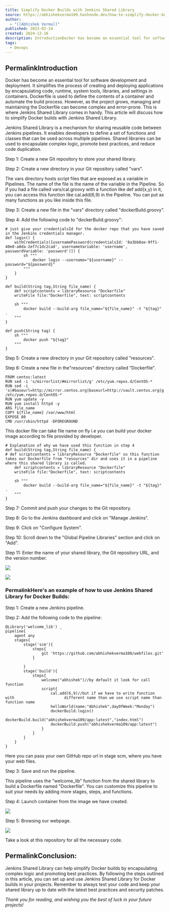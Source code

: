 ```yaml
---
title: Simplify Docker Builds with Jenkins Shared Library
source: https://abhishekverma109.hashnode.dev/how-to-simplify-docker-builds-with-jenkins-shared-library-a-comprehensive-guide
author:
  - "[[Abhishek Verma]]"
published: 2023-02-24
created: 2024-12-16
description: IntroductionDocker has become an essential tool for software development and deployment. It simplifies the process of creating and deploying applications by encapsulating code, runtime, system tools, libraries, and settings in containers. Dockerfile...
tags:
  - Devops
---
```

## PermalinkIntroduction

Docker has become an essential tool for software development and deployment. It simplifies the process of creating and deploying applications by encapsulating code, runtime, system tools, libraries, and settings in containers. Dockerfile is used to define the contents of a container and automate the build process. However, as the project grows, managing and maintaining the Dockerfile can become complex and error-prone. This is where Jenkins Shared Library comes in handy. This article will discuss how to simplify Docker builds with Jenkins Shared Library.

Jenkins Shared Library is a mechanism for sharing reusable code between Jenkins pipelines. It enables developers to define a set of functions and classes that can be used across multiple pipelines. Shared libraries can be used to encapsulate complex logic, promote best practices, and reduce code duplication.

Step 1: Create a new Git repository to store your shared library.

Step 2: Create a new directory in your Git repository called "vars".

The vars directory hosts script files that are exposed as a variable in Pipelines. The name of the file is the name of the variable in the Pipeline. So if you had a file called vars/cal.groovy with a function like def add(x,y) in it, you can access this function like cal.add(6,9) in the Pipeline. You can put as many functions as you like inside this file.

Step 3: Create a new file in the "vars" directory called "dockerBuild.groovy".

Step 4: Add the following code to "dockerBuild.groovy":

```
# just give your credentialsId for the docker repo that you have saved in the Jenkins credentials manager.
def login() {
    withCredentials([usernamePassword(credentialsId: '8a3bb0ae-9ff1-40e0-a0da-2ef7c1dc2cad', usernameVariable: 'username', passwordVariable: 'password')]) {
        sh """
            docker login --username="${username}" --password="${password}"
        """
    }
}

def build(String tag,String file_name) {
    def scriptcontents = libraryResource "Dockerfile"
    writeFile file:"Dockerfile", text: scriptcontents

    sh """
        docker build --build-arg file_name="${file_name}" -t "${tag}"  .
    """
}

def push(String tag) {
    sh """
        docker push "${tag}"
    """
}
```

Step 5: Create a new directory in your Git repository called "resources".

Step 6: Create a new file in the"resources" directory called "Dockerfile".

```
FROM centos:latest
RUN sed -i 's/mirrorlist/#mirrorlist/g' /etc/yum.repos.d/CentOS-*
RUN sed -i 's|#baseurl=http://mirror.centos.org|baseurl=http://vault.centos.org|g' /etc/yum.repos.d/CentOS-*
RUN yum update -y
RUN yum install httpd -y
ARG file_name
COPY ${file_name} /var/www/html
EXPOSE 80
CMD /usr/sbin/httpd -DFOREGROUND
```

This docker file can take file name on fly i.e you can build your docker image according to file provided by developer.

```
# Explanation of why we have used this function in step 4
def build(String tag,String file_name) {
# def scriptcontents = libraryResource "Dockerfile" so this function takes our Dockerfile from "resources" dir and uses it in a pipeline where this shared library is called.
    def scriptcontents = libraryResource "Dockerfile"
    writeFile file:"Dockerfile", text: scriptcontents

    sh """
        docker build --build-arg file_name="${file_name}" -t "${tag}"  .
    """
}
```

Step 7: Commit and push your changes to the Git repository.

Step 8: Go to the Jenkins dashboard and click on "Manage Jenkins".

Step 9: Click on "Configure System".

Step 10: Scroll down to the "Global Pipeline Libraries" section and click on "Add".

Step 11: Enter the name of your shared library, the Git repository URL, and the version number.

![](https://cdn.hashnode.com/res/hashnode/image/upload/v1677232007503/1eccfa04-c610-4b92-ba1a-960aa140b925.png?auto=compress,format&format=webp)

![](https://cdn.hashnode.com/res/hashnode/image/upload/v1677232031587/e4520073-85ff-45a5-b075-7a2a849ab117.png?auto=compress,format&format=webp)

### PermalinkHere's an example of how to use Jenkins Shared Library for Docker Builds:

Step 1: Create a new Jenkins pipeline.

Step 2: Add the following code to the pipeline:

```
@Library('welcome_lib') _
pipeline{
    agent any
    stages{
        stage('scm'){
            steps{
                git 'https://github.com/abhishekverma108/webfiles.git'
            }

        }
        stage('build'){
            steps{
                welcome("abhishek")//by default it look for call function
                script{
                    cal.add(6,9)//but if we have to write function with                      different name than we use script name than function name
                    helloWorld(name:"Abhishek",dayOfWeek:"Monday")
                    dockerBuild.login()
                    dockerBuild.build("abhishekverma109/app:latest","index.html")
                    dockerBuild.push("abhishekverma109/app:latest")
                }
            }
        }
    }
}
```

Here you can pass your own GitHub repo url in stage scm, where you have your web files.

Step 3: Save and run the pipeline.

This pipeline uses the "welcome\_lib" function from the shared library to build a Dockerfile named "Dockerfile". You can customize this pipeline to suit your needs by adding more stages, steps, and functions.

Step 4: Launch container from the image we have created.

![](https://cdn.hashnode.com/res/hashnode/image/upload/v1677233649109/34548c74-1597-4d40-b6f7-1be6425d5de7.png?auto=compress,format&format=webp)

Step 5: Browsing our webpage.

![](https://cdn.hashnode.com/res/hashnode/image/upload/v1677234183560/51d7fe7d-64b3-448c-8836-b004e77f65da.png?auto=compress,format&format=webp)

Take a look at this repository for all the necessary code.

## PermalinkConclusion:

Jenkins Shared Library can help simplify Docker builds by encapsulating complex logic and promoting best practices. By following the steps outlined in this article, you can set up and use Jenkins Shared Library for Docker builds in your projects. Remember to always test your code and keep your shared library up to date with the latest best practices and security patches.

*Thank you for reading, and wishing you the best of luck in your future projects!*
